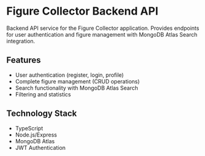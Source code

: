 # Figure Collector Backend API

Backend API service for the Figure Collector application. Provides endpoints for user authentication and figure management with MongoDB Atlas Search integration.

## Features

- User authentication (register, login, profile)
- Complete figure management (CRUD operations)
- Search functionality with MongoDB Atlas Search
- Filtering and statistics

## Technology Stack

- TypeScript
- Node.js/Express
- MongoDB Atlas
- JWT Authentication
